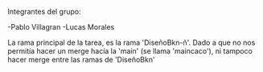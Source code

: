 Integrantes del grupo:

-Pablo Villagran
-Lucas Morales

La rama principal de la tarea, es la rama 'DiseñoBkn-ñ'. Dado a que no nos permitía hacer un merge hacía la 'main' (se llama 'maincaco'), ni tampoco hacer merge entre
las ramas de 'DiseñoBkn'
